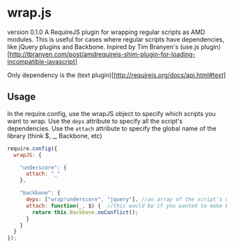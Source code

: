 # wrap.js
version 0.1.0
A RequireJS plugin for wrapping regular scripts as AMD modules.
This is useful for cases where regular scripts have dependencies, like jQuery plugins and Backbone.
Inpired by Tim Branyen's (use.js plugin)[http://tbranyen.com/post/amdrequirejs-shim-plugin-for-loading-incompatible-javascript]

Only dependency is the (text plugin)[http://requirejs.org/docs/api.html#text]

## Usage
In the require.config, use the wrapJS object to specify which scripts you want to wrap.
Use the `deps` attribute to specify all the script's dependencies. 
Use the `attach` attribute to specify the global name of the library (think $, _, Backbone, etc)


```js
require.config({
  wrapJS: {

    "underscore": {
      attach: "_"
    },

    "backbone": {
      deps: ["wrap!underscore", "jquery"], //an array of the script's dependencies
      attach: function(_, $) {  //this would be if you wanted to make Backbone JUST AMD, not global also
        return this.Backbone.noConflict();
      }
    }
  }
});

```
